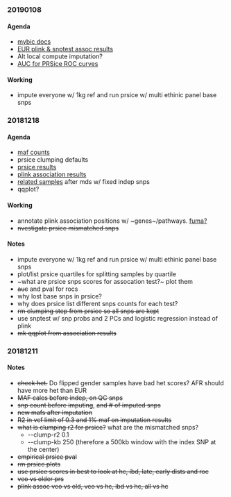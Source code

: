 ### 20190108

#### Agenda
* [mybic docs](http://mybic.chop.edu/labs/devoto_lab/ibd-gwas/)
* [EUR plink & snptest assoc results](http://mybic.chop.edu/labs/devoto_lab/ibd-gwas/)
* Alt local compute imputation?
* [AUC for PRSice ROC curves](https://github.com/samesense/ibd-gwas/blob/master/writeup/tables/prs.md)

#### Working
* impute everyone w/ 1kg ref and run prsice w/ multi ethinic panel base snps

### 20181218

#### Agenda
* [maf counts](tables/maf.md)
* prsice clumping defaults
* [prsice results](methods.md#polygenic-risk-score)
* [plink association results](methods.md#associations)
* [related samples](log.md#20181217) after mds w/ fixed indep snps
* qqplot?

#### Working
* annotate plink association positions w/ ~genes~/pathways. [fuma?](https://www.nature.com/articles/s41467-017-01261-5)
* ~~nvestigate prsice mismatched snps~~

#### Notes
* impute everyone w/ 1kg ref and run prsice w/ multi ethinic panel base snps
* plot/list prsice quartiles for splitting samples by quartile
* ~what are prsice snps scores for assocation test?~ plot them
* ~~auc~~ and pval for rocs
* why lost base snps in prsice?
* why does prsice list different snps counts for each test?
* ~~rm clumping step from prsice so all snps are kept~~
* use snptest w/ snp probs and 2 PCs and logistic regression instead of plink
* ~~mk qqplot from association results~~

### 20181211

#### Notes
* ~~check het.~~ Do flipped gender samples have bad het scores? AFR should have more het than EUR
* ~~MAF calcs before indep, on QC snps~~
* ~~snp count before imputing~~, ~~and # of imputed snps~~
* ~~new mafs after imputation~~
* ~~R2 in vcf limit of 0.3 and 1% maf on imputation results~~
* ~~what is clumping r2 for prsice?~~ what are the mismatched snps?
    * --clump-r2 0.1
    * --clump-kb 250 (therefore a 500kb window with the index SNP at the center)
* ~~empirical prsice pval~~
* ~~rm prsice plots~~
* ~~use prsice scores in best to look at hc, ibd, late, early dists and roc~~
* ~~veo vs older prs~~
* ~~plink assoc veo vs old, veo vs hc, ibd vs hc, all vs hc~~

